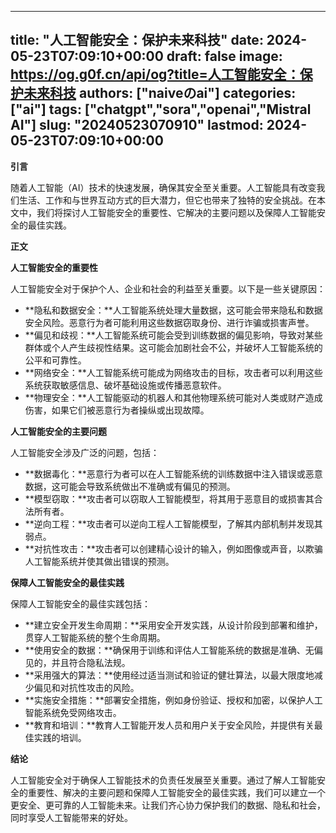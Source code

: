 
---
title: "人工智能安全：保护未来科技"
date: 2024-05-23T07:09:10+00:00
draft: false
image: https://og.g0f.cn/api/og?title=人工智能安全：保护未来科技
authors: ["naiveのai"]
categories: ["ai"]
tags: ["chatgpt","sora","openai","Mistral AI"]
slug: "20240523070910"
lastmod: 2024-05-23T07:09:10+00:00
---
**引言**

随着人工智能（AI）技术的快速发展，确保其安全至关重要。人工智能具有改变我们生活、工作和与世界互动方式的巨大潜力，但它也带来了独特的安全挑战。在本文中，我们将探讨人工智能安全的重要性、它解决的主要问题以及保障人工智能安全的最佳实践。

**正文**

**人工智能安全的重要性**

人工智能安全对于保护个人、企业和社会的利益至关重要。以下是一些关键原因：

- **隐私和数据安全：**人工智能系统处理大量数据，这可能会带来隐私和数据安全风险。恶意行为者可能利用这些数据窃取身份、进行诈骗或损害声誉。
- **偏见和歧视：**人工智能系统可能会受到训练数据的偏见影响，导致对某些群体或个人产生歧视性结果。这可能会加剧社会不公，并破坏人工智能系统的公平和可靠性。
- **网络安全：**人工智能系统可能成为网络攻击的目标，攻击者可以利用这些系统获取敏感信息、破坏基础设施或传播恶意软件。
- **物理安全：**人工智能驱动的机器人和其他物理系统可能对人类或财产造成伤害，如果它们被恶意行为者操纵或出现故障。

**人工智能安全的主要问题**

人工智能安全涉及广泛的问题，包括：

- **数据毒化：**恶意行为者可以在人工智能系统的训练数据中注入错误或恶意数据，这可能会导致系统做出不准确或有偏见的预测。
- **模型窃取：**攻击者可以窃取人工智能模型，将其用于恶意目的或损害其合法所有者。
- **逆向工程：**攻击者可以逆向工程人工智能模型，了解其内部机制并发现其弱点。
- **对抗性攻击：**攻击者可以创建精心设计的输入，例如图像或声音，以欺骗人工智能系统并使其做出错误的预测。

**保障人工智能安全的最佳实践**

保障人工智能安全的最佳实践包括：

- **建立安全开发生命周期：**采用安全开发实践，从设计阶段到部署和维护，贯穿人工智能系统的整个生命周期。
- **使用安全的数据：**确保用于训练和评估人工智能系统的数据是准确、无偏见的，并且符合隐私法规。
- **采用强大的算法：**使用经过适当测试和验证的健壮算法，以最大限度地减少偏见和对抗性攻击的风险。
- **实施安全措施：**部署安全措施，例如身份验证、授权和加密，以保护人工智能系统免受网络攻击。
- **教育和培训：**教育人工智能开发人员和用户关于安全风险，并提供有关最佳实践的培训。

**结论**

人工智能安全对于确保人工智能技术的负责任发展至关重要。通过了解人工智能安全的重要性、解决的主要问题和保障人工智能安全的最佳实践，我们可以建立一个更安全、更可靠的人工智能未来。让我们齐心协力保护我们的数据、隐私和社会，同时享受人工智能带来的好处。